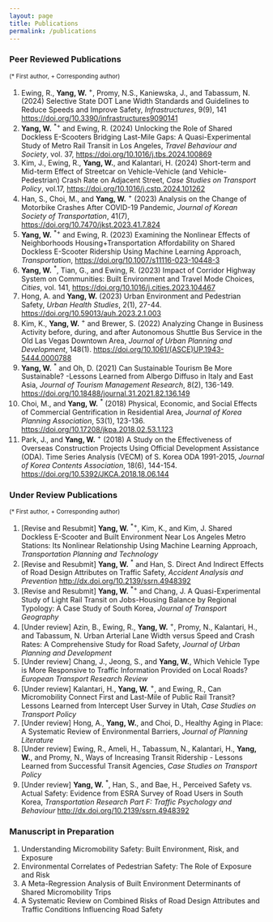 ```yaml
---
layout: page
title: Publications
permalink: /publications
---
```


### Peer Reviewed Publications 
<sup>(* First author, + Corresponding author)</sup> 
1. Ewing, R., **Yang, W.** <sup>+</sup>, Promy, N.S., Kaniewska, J., and Tabassum, N. (2024) Selective State DOT Lane Width Standards and Guidelines to Reduce Speeds and Improve Safety, _Infrastructures_, 9(9), 141 <https://doi.org/10.3390/infrastructures9090141>
2. **Yang, W.** <sup>*+</sup>  and Ewing, R. (2024) Unlocking the Role of Shared Dockless E-Scooters Bridging Last-Mile Gaps: A Quasi-Experimental Study of Metro Rail Transit in Los Angeles, _Travel Behaviour and Society_, vol. 37, <https://doi.org/10.1016/j.tbs.2024.100869>
3. Kim, J., Ewing, R., **Yang, W.**, and Kalantari, H. (2024) Short-term and Mid-term Effect of Streetcar on Vehicle-Vehicle (and Vehicle-Pedestrian) Crash Rate on Adjacent Street, _Case Studies on Transport Policy_, vol.17, <https://doi.org/10.1016/j.cstp.2024.101262>
4. Han, S., Choi, M., and **Yang, W.** <sup>+</sup> (2023) Analysis on the Change of Motorbike Crashes After COVID-19 Pandemic, _Journal of Korean Society of Transportation_, 41(7), <https://doi.org/10.7470/jkst.2023.41.7.824>
5. **Yang, W.** <sup>*+</sup> and Ewing, R. (2023) Examining the Nonlinear Effects of Neighborhoods Housing+Transportation Affordability on Shared Dockless E-Scooter Ridership Using Machine Learning Approach, _Transportation_, <https://doi.org/10.1007/s11116-023-10448-3>  
6. **Yang, W.** <sup>*</sup>, Tian, G., and Ewing, R. (2023) Impact of Corridor Highway System on Communities: Built Environment and Travel Mode Choices, _Cities_, vol. 141, <https://doi.org/10.1016/j.cities.2023.104467>
7. Hong, A. and **Yang, W.** (2023) Urban Environment and Pedestrian Safety, _Urban Health Studies_, 2(1), 27-44. <https://doi.org/10.59013/auh.2023.2.1.003> 
8. Kim, K., **Yang, W.** <sup>+</sup>  and Brewer, S. (2022) Analyzing Change in Business Activity before, during, and after Autonomous Shuttle Bus Service in the Old Las Vegas Downtown Area, _Journal of Urban Planning and Development_, 148(1). <https://doi.org/10.1061/(ASCE)UP.1943-5444.0000788>
9. **Yang, W.** <sup>*</sup> and Oh, D. (2021) Can Sustainable Tourism Be More Sustainable? -Lessons Learned from Albergo Diffuso in Italy and East Asia, _Journal of Tourism Management Research_, 8(2), 136-149. <https://doi.org/10.18488/journal.31.2021.82.136.149> 
10. Choi, M., and **Yang, W.** <sup>*</sup> (2018) Physical, Economic, and Social Effects of Commercial Gentrification in Residential Area, _Journal of Korea Planning Association_, 53(1), 123-136. <https://doi.org/10.17208/jkpa.2018.02.53.1.123>
11. Park, J., and **Yang, W.** <sup>+</sup> (2018) A Study on the Effectiveness of Overseas Construction Projects Using Official Development Assistance (ODA). Time Series Analysis (VECM) of S. Korea ODA 1991-2015, _Journal of Korea Contents Association_, 18(6), 144-154. <https://doi.org/10.5392/JKCA.2018.18.06.144>

### Under Review Publications 
<sup>(* First author, + Corresponding author)</sup> 
1. [Revise and Resubmit] **Yang, W.** <sup>*+</sup>, Kim, K., and Kim, J. Shared Dockless E-Scooter and Built Environment Near Los Angeles Metro Stations: Its Nonlinear Relationship Using Machine Learning Approach, _Transportation Planning and Technology_
2. [Revise and Resubmit] **Yang, W.** <sup>*</sup> and Han, S. Direct And Indirect Effects of Road Design Attributes on Traffic Safety, _Accident Analysis and Prevention_ <http://dx.doi.org/10.2139/ssrn.4948392>
3. [Revise and Resubmit] **Yang, W.** <sup>*+</sup> and Chang, J. A Quasi-Experimental Study of Light Rail Transit on Jobs-Housing Balance by Regional Typology: A Case Study of South Korea, _Journal of Transport Geography_
4. [Under review] Azin, B., Ewing, R., **Yang, W.** <sup>+</sup>, Promy, N., Kalantari, H., and Tabassum, N. Urban Arterial Lane Width versus Speed and Crash Rates: A Comprehensive Study for Road Safety, _Journal of Urban Planning and Development_
5. [Under review] Chang, J., Jeong, S., and **Yang, W.**, Which Vehicle Type is More Responsive to Traffic Information Provided on Local Roads? _European Transport Research Review_
6. [Under review] Kalantari, H., **Yang, W.** <sup>+</sup>, and Ewing, R., Can Micromobility Connect First and Last-Mile of Public Rail Transit? Lessons Learned from Intercept User Survey in Utah, _Case Studies on Transport Policy_
7. [Under review] Hong, A., **Yang, W.**, and Choi, D., Healthy Aging in Place: A Systematic Review of Environmental Barriers, _Journal of Planning Literature_
8. [Under review] Ewing, R., Ameli, H., Tabassum, N., Kalantari, H., **Yang, W.**, and Promy, N., Ways of Increasing Transit Ridership - Lessons Learned from Successful Transit Agencies, _Case Studies on Transport Policy_
9. [Under review]  **Yang, W.** <sup>*</sup>, Han, S., and Bae, H., Perceived Safety vs. Actual Safety: Evidence from ESRA Survey of Road Users in South Korea, _Transportation Research Part F: Traffic Psychology and Behaviour_ <http://dx.doi.org/10.2139/ssrn.4948392>

### Manuscript in Preparation
1. Understanding Micromobility Safety: Built Environment, Risk, and Exposure
2. Environmental Correlates of Pedestrian Safety: The Role of Exposure and Risk
3. A Meta-Regression Analysis of Built Environment Determinants of Shared Micromobility Trips
4. A Systematic Review on Combined Risks of Road Design Attributes and Traffic Conditions Influencing Road Safety






